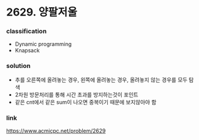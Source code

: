 # 2629. 양팔저울

### classification
* Dynamic programming
* Knapsack

### solution
* 추를 오른쪽에 올려놓는 경우, 왼쪽에 올려놓는 경우, 올려놓지 않는 경우를 모두 탐색
* 2차원 방문처리를 통해 시간 초과를 방지하는것이 포인트
* 같은 cnt에서 같은 sum이 나오면 중복이기 때문에 보지않아야 함

### link
https://www.acmicpc.net/problem/2629
